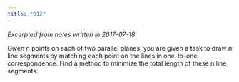```yaml
---
title: "012"
---
```


*Excerpted from notes written in 2017-07-18*

Given $n$ points on each of two parallel planes, you are given a task to draw $n$ line segments by matching each point on the lines in one-to-one correspondence. Find a method to minimize the total length of these $n$ line segments.